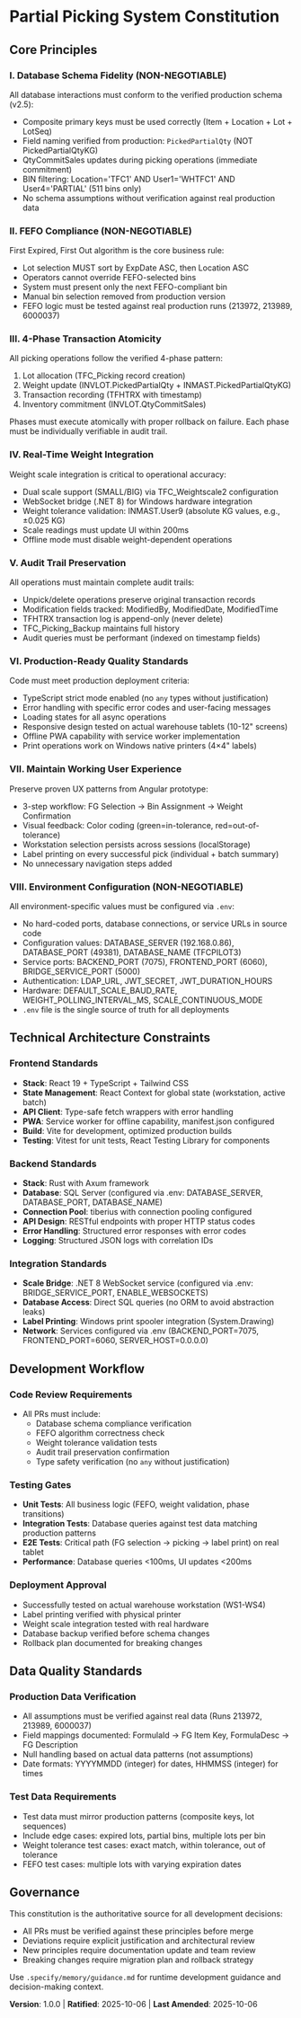 # Partial Picking System Constitution

## Core Principles

### I. Database Schema Fidelity (NON-NEGOTIABLE)
All database interactions must conform to the verified production schema (v2.5):
- Composite primary keys must be used correctly (Item + Location + Lot + LotSeq)
- Field naming verified from production: `PickedPartialQty` (NOT PickedPartialQtyKG)
- QtyCommitSales updates during picking operations (immediate commitment)
- BIN filtering: Location='TFC1' AND User1='WHTFC1' AND User4='PARTIAL' (511 bins only)
- No schema assumptions without verification against real production data

### II. FEFO Compliance (NON-NEGOTIABLE)
First Expired, First Out algorithm is the core business rule:
- Lot selection MUST sort by ExpDate ASC, then Location ASC
- Operators cannot override FEFO-selected bins
- System must present only the next FEFO-compliant bin
- Manual bin selection removed from production version
- FEFO logic must be tested against real production runs (213972, 213989, 6000037)

### III. 4-Phase Transaction Atomicity
All picking operations follow the verified 4-phase pattern:
1. Lot allocation (TFC_Picking record creation)
2. Weight update (INVLOT.PickedPartialQty + INMAST.PickedPartialQtyKG)
3. Transaction recording (TFHTRX with timestamp)
4. Inventory commitment (INVLOT.QtyCommitSales)

Phases must execute atomically with proper rollback on failure. Each phase must be individually verifiable in audit trail.

### IV. Real-Time Weight Integration
Weight scale integration is critical to operational accuracy:
- Dual scale support (SMALL/BIG) via TFC_Weightscale2 configuration
- WebSocket bridge (.NET 8) for Windows hardware integration
- Weight tolerance validation: INMAST.User9 (absolute KG values, e.g., ±0.025 KG)
- Scale readings must update UI within 200ms
- Offline mode must disable weight-dependent operations

### V. Audit Trail Preservation
All operations must maintain complete audit trails:
- Unpick/delete operations preserve original transaction records
- Modification fields tracked: ModifiedBy, ModifiedDate, ModifiedTime
- TFHTRX transaction log is append-only (never delete)
- TFC_Picking_Backup maintains full history
- Audit queries must be performant (indexed on timestamp fields)

### VI. Production-Ready Quality Standards
Code must meet production deployment criteria:
- TypeScript strict mode enabled (no `any` types without justification)
- Error handling with specific error codes and user-facing messages
- Loading states for all async operations
- Responsive design tested on actual warehouse tablets (10-12" screens)
- Offline PWA capability with service worker implementation
- Print operations work on Windows native printers (4×4" labels)

### VII. Maintain Working User Experience
Preserve proven UX patterns from Angular prototype:
- 3-step workflow: FG Selection → Bin Assignment → Weight Confirmation
- Visual feedback: Color coding (green=in-tolerance, red=out-of-tolerance)
- Workstation selection persists across sessions (localStorage)
- Label printing on every successful pick (individual + batch summary)
- No unnecessary navigation steps added

### VIII. Environment Configuration (NON-NEGOTIABLE)
All environment-specific values must be configured via `.env`:
- No hard-coded ports, database connections, or service URLs in source code
- Configuration values: DATABASE_SERVER (192.168.0.86), DATABASE_PORT (49381), DATABASE_NAME (TFCPILOT3)
- Service ports: BACKEND_PORT (7075), FRONTEND_PORT (6060), BRIDGE_SERVICE_PORT (5000)
- Authentication: LDAP_URL, JWT_SECRET, JWT_DURATION_HOURS
- Hardware: DEFAULT_SCALE_BAUD_RATE, WEIGHT_POLLING_INTERVAL_MS, SCALE_CONTINUOUS_MODE
- `.env` file is the single source of truth for all deployments

## Technical Architecture Constraints

### Frontend Standards
- **Stack**: React 19 + TypeScript + Tailwind CSS
- **State Management**: React Context for global state (workstation, active batch)
- **API Client**: Type-safe fetch wrappers with error handling
- **PWA**: Service worker for offline capability, manifest.json configured
- **Build**: Vite for development, optimized production builds
- **Testing**: Vitest for unit tests, React Testing Library for components

### Backend Standards
- **Stack**: Rust with Axum framework
- **Database**: SQL Server (configured via .env: DATABASE_SERVER, DATABASE_PORT, DATABASE_NAME)
- **Connection Pool**: tiberius with connection pooling configured
- **API Design**: RESTful endpoints with proper HTTP status codes
- **Error Handling**: Structured error responses with error codes
- **Logging**: Structured JSON logs with correlation IDs

### Integration Standards
- **Scale Bridge**: .NET 8 WebSocket service (configured via .env: BRIDGE_SERVICE_PORT, ENABLE_WEBSOCKETS)
- **Database Access**: Direct SQL queries (no ORM to avoid abstraction leaks)
- **Label Printing**: Windows print spooler integration (System.Drawing)
- **Network**: Services configured via .env (BACKEND_PORT=7075, FRONTEND_PORT=6060, SERVER_HOST=0.0.0.0)

## Development Workflow

### Code Review Requirements
- All PRs must include:
  - Database schema compliance verification
  - FEFO algorithm correctness check
  - Weight tolerance validation tests
  - Audit trail preservation confirmation
  - Type safety verification (no `any` without justification)

### Testing Gates
- **Unit Tests**: All business logic (FEFO, weight validation, phase transitions)
- **Integration Tests**: Database queries against test data matching production patterns
- **E2E Tests**: Critical path (FG selection → picking → label print) on real tablet
- **Performance**: Database queries <100ms, UI updates <200ms

### Deployment Approval
- Successfully tested on actual warehouse workstation (WS1-WS4)
- Label printing verified with physical printer
- Weight scale integration tested with real hardware
- Database backup verified before schema changes
- Rollback plan documented for breaking changes

## Data Quality Standards

### Production Data Verification
- All assumptions must be verified against real data (Runs 213972, 213989, 6000037)
- Field mappings documented: FormulaId → FG Item Key, FormulaDesc → FG Description
- Null handling based on actual data patterns (not assumptions)
- Date formats: YYYYMMDD (integer) for dates, HHMMSS (integer) for times

### Test Data Requirements
- Test data must mirror production patterns (composite keys, lot sequences)
- Include edge cases: expired lots, partial bins, multiple lots per bin
- Weight tolerance test cases: exact match, within tolerance, out of tolerance
- FEFO test cases: multiple lots with varying expiration dates

## Governance

This constitution is the authoritative source for all development decisions:
- All PRs must be verified against these principles before merge
- Deviations require explicit justification and architectural review
- New principles require documentation update and team review
- Breaking changes require migration plan and rollback strategy

Use `.specify/memory/guidance.md` for runtime development guidance and decision-making context.

**Version**: 1.0.0 | **Ratified**: 2025-10-06 | **Last Amended**: 2025-10-06
